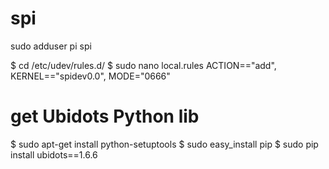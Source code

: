 # spi
sudo adduser pi spi

$ cd /etc/udev/rules.d/
$ sudo nano local.rules
ACTION=="add", KERNEL=="spidev0.0", MODE="0666"

# get Ubidots Python lib
$ sudo apt-get install python-setuptools
$ sudo easy_install pip
$ sudo pip install ubidots==1.6.6
